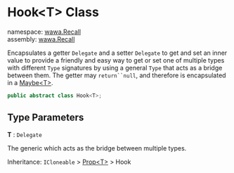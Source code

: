 # Hook\<T\> Class

namespace: [wawa\.Recall](../wawa.Recall.md)<br />
assembly: [wawa\.Recall](../../wawa.Recall.md)

Encapsulates a getter `Delegate` and a setter `Delegate` to get and set an inner value to
provide a friendly and easy way to get or set one of multiple types with different `Type` signatures
by using a general `Type` that acts as a bridge between them\. The getter may `return``null`, and therefore is encapsulated in a [Maybe\<T\>](../../wawa.Optionals/wawa.Optionals/Maybe\`1.md)\.

```csharp
public abstract class Hook<T>;
```

## Type Parameters

__T__ : `Delegate`

The generic which acts as the bridge between multiple types\.

Inheritance: `ICloneable` > [Prop\<T\>](../../wawa.Recall/wawa.Recall/Prop\`1.md) > Hook<T>

